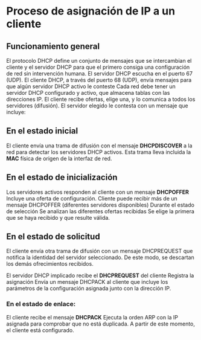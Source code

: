 # Proceso de asignación de IP a un cliente

## Funcionamiento general

El protocolo DHCP define un conjunto de mensajes que se intercambian el cliente y el servidor DHCP para que el primero consiga una configuración de red sin intervención humana.
El servidor DHCP escucha en el puerto 67 (UDP). El cliente DHCP, a través del puerto 68 (UDP), envía mensajes para que algún servidor DHCP activo le conteste
Cada red debe tener un servidor DHCP configurado y activo, que almacena tablas con las direcciones IP.
El cliente recibe ofertas, elige una, y lo comunica a todos los servidores (difusión). El servidor elegido le contesta con un mensaje que incluye:

## En el estado inicial

El cliente envía una trama de difusión con el mensaje **DHCPDISCOVER** a la red para detectar los servidores DHCP activos. Esta trama lleva incluida la **MAC** física de origen de la interfaz de red.

## En el estado de inicialización

Los servidores activos responden al cliente con un mensaje **DHCPOFFER**
Incluye una oferta de configuración.
Cliente puede recibir más de un mensaje DHCPOFFER (diferentes servidores disponibles)
Durante el estado de selección
Se analizan las diferentes ofertas recibidas
Se elige la primera que se haya recibido y que resulte válida.

## En el estado de solicitud

El cliente envía otra trama de difusión con un mensaje DHCPREQUEST que notifica la identidad del servidor seleccionado.
De este modo, se descartan los demás ofrecimientos recibidos.

El servidor DHCP implicado recibe el **DHCPREQUEST** del cliente
Registra la asignación
Envía un mensaje DHCPACK al cliente que incluye los parámetros de la configuración asignada junto con la dirección IP.

### En el estado de enlace:

El cliente recibe el mensaje **DHCPACK**
Ejecuta la orden ARP con la IP asignada para comprobar que no está duplicada.
A partir de este momento, el cliente está configurado.
